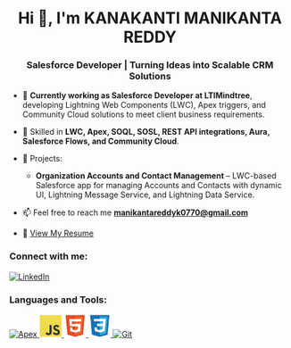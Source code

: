 <h1 align="center">Hi 👋, I'm KANAKANTI MANIKANTA REDDY</h1>
<h3 align="center">Salesforce Developer | Turning Ideas into Scalable CRM Solutions</h3>

- 💼 **Currently working as Salesforce Developer at LTIMindtree**, developing Lightning Web Components (LWC), Apex triggers, and Community Cloud solutions to meet client business requirements.

- 🔧 Skilled in **LWC, Apex, SOQL, SOSL, REST API integrations, Aura, Salesforce Flows, and Community Cloud**.

- 🚀 Projects:
  - **Organization Accounts and Contact Management** – LWC-based Salesforce app for managing Accounts and Contacts with dynamic UI, Lightning Message Service, and Lightning Data Service.

- 📫 Feel free to reach me **manikantareddyk0770@gmail.com**

- 📄 [View My Resume](https://drive.google.com/file/d/1lzTEVNa7nK5v5ESYauqlgm1TBbk9QoVG/view?usp=sharing)

<h3 align="left">Connect with me:</h3>
<p align="left">
  <a href="https://linkedin.com/in/manikanta-reddy-k-94693821b" target="_blank">
    <img align="center" src="https://raw.githubusercontent.com/rahuldkjain/github-profile-readme-generator/master/src/images/icons/Social/linked-in-alt.svg" alt="LinkedIn" height="30" width="40" />
  </a>
</p>

<h3 align="left">Languages and Tools:</h3>
<p align="left">
  <a href="https://developer.salesforce.com/docs/atlas.en-us.apexcode.meta/apexcode/apex_intro.htm" target="_blank" rel="noreferrer" title="Apex">
    <img src="https://cdn.worldvectorlogo.com/logos/salesforce-2.svg" alt="Apex" width="40" height="40" />
  </a>
  <a href="https://www.javascript.com/" target="_blank" rel="noreferrer" title="JavaScript">
    <img src="https://raw.githubusercontent.com/devicons/devicon/master/icons/javascript/javascript-original.svg" alt="JavaScript" width="40" height="40" />
  </a>
  <a href="https://www.w3.org/html/" target="_blank" rel="noreferrer" title="HTML5">
    <img src="https://raw.githubusercontent.com/devicons/devicon/master/icons/html5/html5-original.svg" alt="HTML5" width="40" height="40" />
  </a>
  <a href="https://www.css3.com/" target="_blank" rel="noreferrer" title="CSS3">
    <img src="https://raw.githubusercontent.com/devicons/devicon/master/icons/css3/css3-original.svg" alt="CSS3" width="40" height="40" />
  </a>
  <a href="https://git-scm.com/" target="_blank" rel="noreferrer" title="Git">
    <img src="https://www.vectorlogo.zone/logos/git-scm/git-scm-icon.svg" alt="Git" width="40" height="40" />
  </a>
</p>
